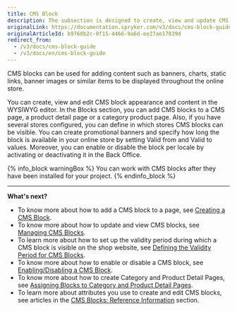 ```yaml
---
title: CMS Block
description: The subsection is designed to create, view and update CMS block content in the editor from the Back Office to display it later in the online store.
originalLink: https://documentation.spryker.com/v3/docs/cms-block-guide
originalArticleId: b9760b2c-0f15-4466-9a6d-ee27ae17839d
redirect_from:
  - /v3/docs/cms-block-guide
  - /v3/docs/en/cms-block-guide
---
```


CMS blocks can be used for adding content such as banners, charts, static links, banner images or similar items to be displayed throughout the online store.

You can create, view and edit CMS block appearance and content in the WYSIWYG editor. In the Blocks section, you can add CMS blocks to a CMS page, a product detail page or a category product page. Also, if you have several stores configured, you can define in which stores CMS blocks can be visible. You can create promotional banners and specify how long the block is available in your online store by setting Valid from and Valid to values. Moreover, you can enable or disable the block per locale by activating or deactivating it in the Back Office.

{% info_block warningBox %}
You can work with CMS blocks after they have been installed for your project.
{% endinfo_block %}

***
**What's next?**

* To know more about how to add a CMS block to a page, see [Creating a CMS Block](/docs/scos/user/user-guides/{{page.version}}/back-office-user-guide/content/blocks/creating-cms-blocks.html).
* To know more about how to update and view CMS blocks, see [Managing CMS Blocks](/docs/scos/user/user-guides/{{page.version}}/back-office-user-guide/content/blocks/managing-cms-blocks.html).
* To learn more about how to set up the validity period during which a CMS block is visible on the shop website, see [Defining the Validity Period for CMS Blocks](/docs/scos/user/user-guides/{{page.version}}/back-office-user-guide/content-management/blocks/defining-validity-period-for-cms-blocks.html).
* To know more about how to enable or disable a CMS block, see [Enabling/Disabling a CMS Block](/docs/scos/user/user-guides/{{page.version}}/back-office-user-guide/content/blocks/managing-cms-blocks.html#activating-or-deactivating-a-cms-block).
* To know more about how to create Category and Product Detail Pages, see [Assigning Blocks to Category and Product Detail Pages](/docs/scos/user/user-guides/{{page.version}}/back-office-user-guide/content-management/blocks/assigning-blocks-to-category-or-product-pages.html).
* To learn more about attributes you use to create and edit CMS blocks, see articles in the [CMS Blocks: Reference Information](/docs/scos/user/user-guides/{{page.version}}/back-office-user-guide/content-management/blocks/references/cms-block-reference-information.html) section.

